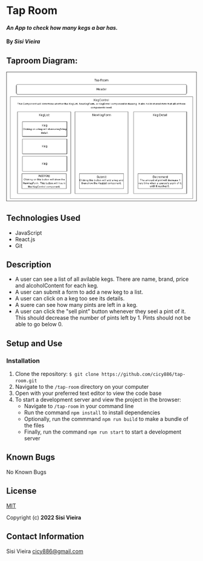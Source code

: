 # Tap Room

#### _An App to check how many kegs a bar has._

#### By _**Sisi Vieira**_

## Taproom Diagram:

<img src ="./src/img/TaproomDiagram.png" > 

## Technologies Used

* JavaScript
* React.js
* Git

## Description

* A user can see a list of all avilable kegs. There are name, brand, price and alcoholContent for each keg.
* A user can submit a form to add a new keg to a list.
* A user can click on a keg too see its details.
* A suere can see how many pints are left in a keg.
* A user can click the "sell pint" button whenever they seel a pint of it. This should decrease the number of pints left by 1. Pints should not be able to go below 0.

## Setup and Use

### Installation

1. Clone the repository: `$ git clone https://github.com/cicy886/tap-room.git`
2. Navigate to the `/tap-room` directory on your computer
3. Open with your preferred text editor to view the code base
4. To start a development server and view the project in the browser:
   - Navigate to `/tap-room` in your command line
   - Run the command `npm install` to install dependencies
   - Optionally, run the commmand `npm run build` to make a bundle of the files
   - Finally, run the command `npm run start` to start a development server

## Known Bugs

No Known Bugs

## License

[MIT](https://opensource.org/licenses/MIT)

Copyright (c) **2022 Sisi Vieira**

## Contact Information

Sisi Vieira cicy886@gmail.com
